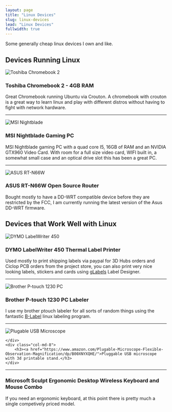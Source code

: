 ```yaml
---
layout: page
title: "Linux Devices"
slug: linux-devices
lead: "Linux Devices"
fullwidth: true
---
```


Some generally cheap linux devices I own and like.

## Devices Running Linux
<div class="row">
  <div class="col-md-5">
    <img alt="Toshiba Chromebook 2" src="https://garthvh.com//assets/img/linux/chromebook_2.jpg" class="img-responsive img-rounded" />
  </div>
  <div class="col-md-7">
    <h3>Toshiba Chromebook 2 - 4GB RAM</h3>
      <p>Great Chromebook running Ubuntu via Crouton. A chromebook with crouton is a great way to learn linux and play with different distros without having to fight with network hardware.</p>
  </div>
</div>
<hr/>
<div class="row">
  <div class="col-md-5">
    <img alt="MSI Nightblade" src="https://garthvh.com/assets/img/linux/nightblade.jpg" class="img-responsive img-rounded" />

  </div>
  <div class="col-md-7">
    <h3>MSI Nightblade Gaming PC</h3>
    <p>MSI Nightblade gaming PC with a quad core I5, 16GB of RAM and an NVIDIA GTX960 Video Card.  With room for a full size video card, WIFI built in, a somewhat small case and an optical drive slot this has been a great PC.</p>
    </div>
</div>
<hr/>
<div class="row">
  <div class="col-md-5">
    <img alt="ASUS RT-N66W" src="https://garthvh.com/assets/img/linux/asus_rtn66w.jpg" class="img-responsive img-rounded" />

  </div>
  <div class="col-md-7">
    <h3>ASUS RT-N66W Open Source Router</h3>
    <p>Bought mostly to have a DD-WRT compatible device before they are restricted by the FCC, I am currently running the latest version of the Asus DD-WRT firmware.</p>
  </div>
</div>

## Devices that Work Well with Linux

<div class="row">
    <div class="col-md-4">
        <img alt="DYMO LabelWriter 450" src="https://garthvh.com/assets/img/linux/Dymo_LabelWriter_450.jpg" class="img-responsive img-rounded" />
    </div>
    <div class="col-md-8">
        <h3>DYMO LabelWriter 450 Thermal Label Printer</h3>
        <p>Used mostly to print shipping labels via paypal for 3D Hubs orders and Ciclop PCB orders from the project store, you can also print very nice looking labels, stickers and cards using <a href="http://glabels.org/" >gLabels</a> Label Designer.</p>
    </div>
 </div>
<hr/>
<div class="row">
    <div class="col-md-4">
        <img alt="Brother P-touch 1230 PC" src="https://garthvh.com/assets/img/linux/ptouch.jpg" class="img-responsive img-rounded" />
    </div>
    <div class="col-md-8">
        <h3>Brother P-touch 1230 PC Labeler</h3>
        <p>I use my brother ptouch labeler for all sorts of random things using the fantastic <a href="http://apz.fi/blabel/">B-Label</a> linux labeling program.</p>
    </div>
</div>
<hr/>
<div class="row">
    <div class="col-md-4">
     <img alt="Plugable USB Microscope" src="https://garthvh.com/assets/img/linux/usb_microscope.jpg" class="img-responsive img-rounded" />
       
    </div>
    <div class="col-md-8">
        <h3><a href="https://www.amazon.com/Plugable-Microscope-Flexible-Observation-Magnification/dp/B00XNYXQHE/">Pluggable USB microscope with 3d printable stand.</h3>
    </div>
</div>
<hr/>
<div class="row">
    <div class="col-md-4>
        <img alt="Microsoft Sculpt" src="https://garthvh.com/assets/img/linux/sculpt.JPG" class="img-responsive img-rounded" />
    </div>
    <div class="col-md-8">
        <h3>Microsoft Sculpt Ergonomic Desktop Wireless Keyboard and Mouse Combo</h3>
        <p>If you need an ergonomic keyboard, at this point there is pretty much a single competively priced model.</p>
    </div>
</div>